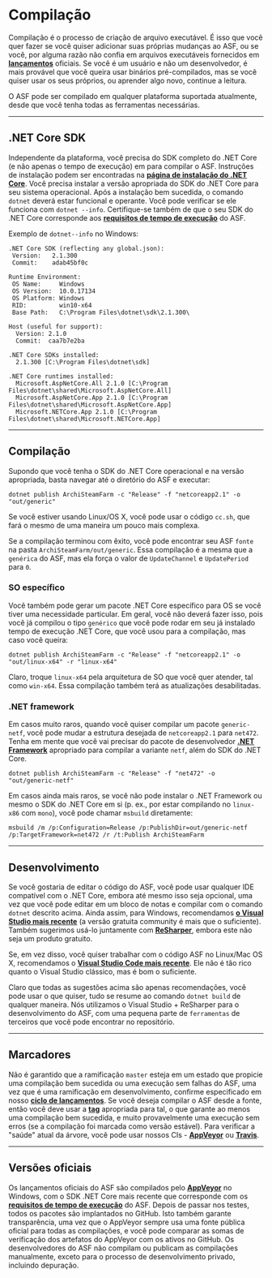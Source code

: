 # Compilação

Compilação é o processo de criação de arquivo executável. É isso que você quer fazer se você quiser adicionar suas próprias mudanças ao ASF, ou se você, por alguma razão não confia em arquivos executáveis fornecidos em **[lançamentos](https://github.com/JustArchi/ArchiSteamFarm/releases)** oficiais. Se você é um usuário e não um desenvolvedor, é mais provável que você queira usar binários pré-compilados, mas se você quiser usar os seus próprios, ou aprender algo novo, continue a leitura.

O ASF pode ser compilado em qualquer plataforma suportada atualmente, desde que você tenha todas as ferramentas necessárias.

* * *

## .NET Core SDK

Independente da plataforma, você precisa do SDK completo do .NET Core (e não apenas o tempo de execução) em para compilar o ASF. Instruções de instalação podem ser encontradas na **[página de instalação do .NET Core](https://www.microsoft.com/net/download)**. Você precisa instalar a versão apropriada do SDK do .NET Core para seu sistema operacional. Após a instalação bem sucedida, o comando `dotnet` deverá estar funcional e operante. Você pode verificar se ele funciona com `dotnet --info`. Certifique-se também de que o seu SDK do .NET Core corresponde aos **[requisitos de tempo de execução](https://github.com/JustArchi/ArchiSteamFarm/wiki/Compatibility#runtime-requirements)** do ASF.

Exemplo de `dotnet--info` no Windows:

    .NET Core SDK (reflecting any global.json):
     Version:   2.1.300
     Commit:    adab45bf0c
    
    Runtime Environment:
     OS Name:     Windows
     OS Version:  10.0.17134
     OS Platform: Windows
     RID:         win10-x64
     Base Path:   C:\Program Files\dotnet\sdk\2.1.300\
    
    Host (useful for support):
      Version: 2.1.0
      Commit:  caa7b7e2ba
    
    .NET Core SDKs installed:
      2.1.300 [C:\Program Files\dotnet\sdk]
    
    .NET Core runtimes installed:
      Microsoft.AspNetCore.All 2.1.0 [C:\Program Files\dotnet\shared\Microsoft.AspNetCore.All]
      Microsoft.AspNetCore.App 2.1.0 [C:\Program Files\dotnet\shared\Microsoft.AspNetCore.App]
      Microsoft.NETCore.App 2.1.0 [C:\Program Files\dotnet\shared\Microsoft.NETCore.App]
    

* * *

## Compilação

Supondo que você tenha o SDK do .NET Core operacional e na versão apropriada, basta navegar até o diretório do ASF e executar:

```shell
dotnet publish ArchiSteamFarm -c "Release" -f "netcoreapp2.1" -o "out/generic"
```

Se você estiver usando Linux/OS X, você pode usar o código `cc.sh`, que fará o mesmo de uma maneira um pouco mais complexa.

Se a compilação terminou com êxito, você pode encontrar seu ASF `fonte` na pasta `ArchiSteamFarm/out/generic`. Essa compilação é a mesma que a `genérica` do ASF, mas ela força o valor de `UpdateChannel` e `UpdatePeriod` para `0`.

### SO específico

Você também pode gerar um pacote .NET Core específico para OS se você tiver uma necessidade particular. Em geral, você não deverá fazer isso, pois você já compilou o tipo `genérico` que você pode rodar em seu já instalado tempo de execução .NET Core, que você usou para a compilação, mas caso você queira:

```shell
dotnet publish ArchiSteamFarm -c "Release" -f "netcoreapp2.1" -o "out/linux-x64" -r "linux-x64"
```

Claro, troque `linux-x64` pela arquitetura de SO que você quer atender, tal como `win-x64`. Essa compilação também terá as atualizações desabilitadas.

### .NET framework

Em casos muito raros, quando você quiser compilar um pacote `generic-netf`, você pode mudar a estrutura desejada de `netcoreapp2.1` para `net472`. Tenha em mente que você vai precisar do pacote de desenvolvedor **[.NET Framework](https://www.microsoft.com/net/download/visual-studio-sdks)** apropriado para compilar a variante `netf`, além do SDK do .NET Core.

```shell
dotnet publish ArchiSteamFarm -c "Release" -f "net472" -o "out/generic-netf"
```

Em casos ainda mais raros, se você não pode instalar o .NET Framework ou mesmo o SDK do .NET Core em si (p. ex., por estar compilando no `linux-x86` com `mono`), você pode chamar `msbuild` diretamente:

```shell
msbuild /m /p:Configuration=Release /p:PublishDir=out/generic-netf /p:TargetFramework=net472 /r /t:Publish ArchiSteamFarm
```

* * *

## Desenvolvimento

Se você gostaria de editar o código do ASF, você pode usar qualquer IDE compatível com o .NET Core, embora até mesmo isso seja opcional, uma vez que você pode editar em um bloco de notas e compilar com o comando `dotnet` descrito acima. Ainda assim, para Windows, recomendamos **[o Visual Studio mais recente](https://www.visualstudio.com/downloads)** (a versão gratuita community é mais que o suficiente). Também sugerimos usá-lo juntamente com **[ReSharper](https://www.jetbrains.com/resharper)**, embora este não seja um produto gratuito.

Se, em vez disso, você quiser trabalhar com o código ASF no Linux/Mac OS X, recomendamos o **[Visual Studio Code mais recente](https://code.visualstudio.com/download)**. Ele não é tão rico quanto o Visual Studio clássico, mas é bom o suficiente.

Claro que todas as sugestões acima são apenas recomendações, você pode usar o que quiser, tudo se resume ao comando `dotnet build` de qualquer maneira. Nós utilizamos o Visual Studio + ReSharper para o desenvolvimento do ASF, com uma pequena parte de `ferramentas` de terceiros que você pode encontrar no repositório.

* * *

## Marcadores

Não é garantido que a ramificação `master` esteja em um estado que propicie uma compilação bem sucedida ou uma execução sem falhas do ASF, uma vez que é uma ramificação em desenvolvimento, confirme especificado em nosso **[ciclo de lançamentos](https://github.com/JustArchi/ArchiSteamFarm/wiki/Release-cycle)**. Se você deseja compilar o ASF desde a fonte, então você deve usar a **[tag](https://github.com/JustArchi/ArchiSteamFarm/tags)** apropriada para tal, o que garante ao menos uma compilação bem sucedida, e muito provavelmente uma execução sem erros (se a compilação foi marcada como versão estável). Para verificar a "saúde" atual da árvore, você pode usar nossos CIs - **[AppVeyor](https://ci.appveyor.com/project/JustArchi/ArchiSteamFarm)** ou **[Travis](https://travis-ci.org/JustArchi/ArchiSteamFarm)**.

* * *

## Versões oficiais

Os lançamentos oficiais do ASF são compilados pelo **[AppVeyor](https://ci.appveyor.com/project/JustArchi/ArchiSteamFarm)** no Windows, com o SDK .NET Core mais recente que corresponde com os **[requisitos de tempo de execução](https://github.com/JustArchi/ArchiSteamFarm/wiki/Compatibility#runtime-requirements)** do ASF. Depois de passar nos testes, todos os pacotes são implantados no GitHub. Isto também garante transparência, uma vez que o AppVeyor sempre usa uma fonte pública oficial para todas as compilações, e você pode comparar as somas de verificação dos artefatos do AppVeyor com os ativos no GitHub. Os desenvolvedores do ASF não compilam ou publicam as compilações manualmente, exceto para o processo de desenvolvimento privado, incluindo depuração.